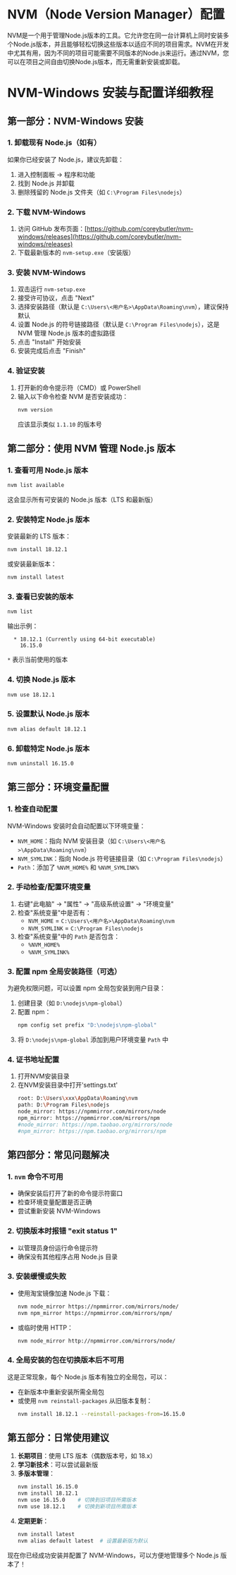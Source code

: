 <!--
 * @Author: luyb luyb@xunzhaotech.com
 * @Date: 2022-11-24 11:59:56
 * @LastEditors: luyb luyb@xunzhaotech.com
 * @LastEditTime: 2025-07-20 19:27:38
 * @FilePath: \micro-design-docs\docs\guide\index.md
 * @Description: 这是默认设置,请设置`customMade`, 打开koroFileHeader查看配置 进行设置: https://github.com/OBKoro1/koro1FileHeader/wiki/%E9%85%8D%E7%BD%AE
-->
# NVM（Node Version Manager）配置

NVM是一个用于管理Node.js版本的工具。它允许您在同一台计算机上同时安装多个Node.js版本，并且能够轻松切换这些版本以适应不同的项目需求。NVM在开发中尤其有用，因为不同的项目可能需要不同版本的Node.js来运行。通过NVM，您可以在项目之间自由切换Node.js版本，而无需重新安装或卸载。

# NVM-Windows 安装与配置详细教程

## 第一部分：NVM-Windows 安装

### 1. 卸载现有 Node.js（如有）
如果你已经安装了 Node.js，建议先卸载：
1. 进入控制面板 → 程序和功能
2. 找到 Node.js 并卸载
3. 删除残留的 Node.js 文件夹（如 `C:\Program Files\nodejs`）

### 2. 下载 NVM-Windows
1. 访问 GitHub 发布页面：[https://github.com/coreybutler/nvm-windows/releases](https://github.com/coreybutler/nvm-windows/releases)
2. 下载最新版本的 `nvm-setup.exe`（安装版）

### 3. 安装 NVM-Windows
1. 双击运行 `nvm-setup.exe`
2. 接受许可协议，点击 "Next"
3. 选择安装路径（默认是 `C:\Users\<用户名>\AppData\Roaming\nvm`），建议保持默认
4. 设置 Node.js 的符号链接路径（默认是 `C:\Program Files\nodejs`），这是 NVM 管理 Node.js 版本的虚拟路径
5. 点击 "Install" 开始安装
6. 安装完成后点击 "Finish"

### 4. 验证安装
1. 打开新的命令提示符（CMD）或 PowerShell
2. 输入以下命令检查 NVM 是否安装成功：
   ```bash
   nvm version
   ```
   应该显示类似 `1.1.10` 的版本号

## 第二部分：使用 NVM 管理 Node.js 版本

### 1. 查看可用 Node.js 版本
```bash
nvm list available
```
这会显示所有可安装的 Node.js 版本（LTS 和最新版）

### 2. 安装特定 Node.js 版本
安装最新的 LTS 版本：
```bash
nvm install 18.12.1
```
或安装最新版本：
```bash
nvm install latest
```

### 3. 查看已安装的版本
```bash
nvm list
```
输出示例：
```
  * 18.12.1 (Currently using 64-bit executable)
    16.15.0
```
`*` 表示当前使用的版本

### 4. 切换 Node.js 版本
```bash
nvm use 18.12.1
```

### 5. 设置默认 Node.js 版本
```bash
nvm alias default 18.12.1
```

### 6. 卸载特定 Node.js 版本
```bash
nvm uninstall 16.15.0
```

## 第三部分：环境变量配置

### 1. 检查自动配置
NVM-Windows 安装时会自动配置以下环境变量：
- `NVM_HOME`：指向 NVM 安装目录（如 `C:\Users\<用户名>\AppData\Roaming\nvm`）
- `NVM_SYMLINK`：指向 Node.js 符号链接目录（如 `C:\Program Files\nodejs`）
- `Path`：添加了 `%NVM_HOME%` 和 `%NVM_SYMLINK%`

### 2. 手动检查/配置环境变量
1. 右键"此电脑" → "属性" → "高级系统设置" → "环境变量"
2. 检查"系统变量"中是否有：
   - `NVM_HOME` = `C:\Users\<用户名>\AppData\Roaming\nvm`
   - `NVM_SYMLINK` = `C:\Program Files\nodejs`
3. 检查"系统变量"中的 `Path` 是否包含：
   - `%NVM_HOME%`
   - `%NVM_SYMLINK%`

### 3. 配置 npm 全局安装路径（可选）
为避免权限问题，可以设置 npm 全局包安装到用户目录：
1. 创建目录（如 `D:\nodejs\npm-global`）
2. 配置 npm：
   ```bash
   npm config set prefix "D:\nodejs\npm-global"
   ```
3. 将 `D:\nodejs\npm-global` 添加到用户环境变量 `Path` 中
### 4. 证书地址配置
1. 打开NVM安装目录
2. 在NVM安装目录中打开'settings.txt'
    ```bash
    root: D:\Users\xxx\AppData\Roaming\nvm
    path: D:\Program Files\nodejs
    node_mirror: https://npmmirror.com/mirrors/node
    npm_mirror: https://npmmirror.com/mirrors/npm
    #node_mirror: https://npm.taobao.org/mirrors/node
    #npm_mirror: https://npm.taobao.org/mirrors/npm
    ```

## 第四部分：常见问题解决

### 1. `nvm` 命令不可用
- 确保安装后打开了新的命令提示符窗口
- 检查环境变量配置是否正确
- 尝试重新安装 NVM-Windows

### 2. 切换版本时报错 "exit status 1"
- 以管理员身份运行命令提示符
- 确保没有其他程序占用 Node.js 目录

### 3. 安装缓慢或失败
- 使用淘宝镜像加速 Node.js 下载：
  ```bash
  nvm node_mirror https://npmmirror.com/mirrors/node/
  nvm npm_mirror https://npmmirror.com/mirrors/npm/
  ```
- 或临时使用 HTTP：
  ```bash
  nvm node_mirror http://npmmirror.com/mirrors/node/
  ```

### 4. 全局安装的包在切换版本后不可用
这是正常现象，每个 Node.js 版本有独立的全局包，可以：
- 在新版本中重新安装所需全局包
- 或使用 `nvm reinstall-packages` 从旧版本复制：
  ```bash
  nvm install 18.12.1 --reinstall-packages-from=16.15.0
  ```

## 第五部分：日常使用建议

1. **长期项目**：使用 LTS 版本（偶数版本号，如 18.x）
2. **学习新技术**：可以尝试最新版
3. **多版本管理**：
   ```bash
   nvm install 16.15.0
   nvm install 18.12.1
   nvm use 16.15.0    # 切换到旧项目所需版本
   nvm use 18.12.1    # 切换到新项目所需版本
   ```
4. **定期更新**：
   ```bash
   nvm install latest
   nvm alias default latest  # 设置最新版为默认
   ```

现在你已经成功安装并配置了 NVM-Windows，可以方便地管理多个 Node.js 版本了！